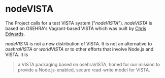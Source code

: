 # nodeVISTA

The Project calls for a test VISTA system ("_nodeVISTA_"). _nodeVISTA_ is based on OSEHRA's Vagrant-based VISTA which was built by [Chris Edwards](https://www.osehra.org/blog/automated-vista-installation-and-testing-using-vagrant). 

_nodeVISTA_ is not a new distribution of VISTA. It is not an alternative to _osehraVISTA_ or _worldVISTA_ or to other efforts that involve Node.js and VISTA. It is 

> a VISTA packaging based on osehraVISTA, honed for our mission to provide a Node.js-enabled, secure read-write model for VISTA.
